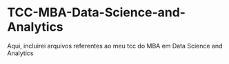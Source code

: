 # TCC-MBA-Data-Science-and-Analytics
Aqui, incluirei arquivos referentes ao meu tcc do MBA em Data Science and Analytics
